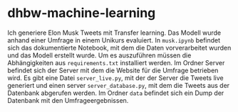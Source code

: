 # dhbw-machine-learning
Ich generiere Elon Musk Tweets mit Transfer learning. Das Modell wurde anhand einer Umfrage in einem Unikurs evaluiert.
In `musk.ipynb` befindet sich das dokumentierte Notebook, mit dem die Daten vorverarbeitet wurden und das Modell erstellt wurde.
Um es auszuführen müssen die Abhängigkeiten aus `requirements.txt` installiert werden.
Im Ordner Server befindet sich der Server mit dem die Website für die Umfrage betrieben wird.
Es gibt eine Datei `server_live.py`, mit der der Server die Tweets live generiert und einen server `server_database.py`, mit dem die Tweets aus der Datenbank abgerufen werden.
Im Ordner `data` befindet sich ein Dump der Datenbank mit den Umfrageergebnissen.